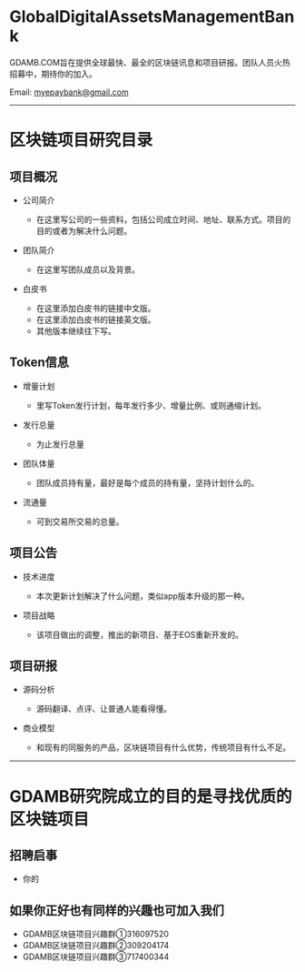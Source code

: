 # GlobalDigitalAssetsManagementBank
GDAMB.COM旨在提供全球最快、最全的区块链讯息和项目研报。团队人员火热招募中，期待你的加入。

Email: myepaybank@gmail.com

----------------
# 区块链项目研究目录

## 项目概况

* 公司简介

     * 在这里写公司的一些资料，包括公司成立时间、地址、联系方式。项目的目的或者为解决什么问题。
     
* 团队简介

     * 在这里写团队成员以及背景。
     
* 白皮书

     * 在这里添加白皮书的链接中文版。
     * 在这里添加白皮书的链接英文版。
     * 其他版本继续往下写。

## Token信息

* 增量计划

    * 里写Token发行计划，每年发行多少、增量比例、或则通缩计划。
    
* 发行总量

    * 为止发行总量
    
* 团队体量

    * 团队成员持有量，最好是每个成员的持有量，坚持计划什么的。
    
* 流通量
    
    * 可到交易所交易的总量。

## 项目公告

* 技术进度

    * 本次更新计划解决了什么问题，类似app版本升级的那一种。

* 项目战略

    * 该项目做出的调整，推出的新项目、基于EOS重新开发的。

## 项目研报

* 源码分析

    * 源码翻译、点评、让普通人能看得懂。
    
* 商业模型

    * 和现有的同服务的产品，区块链项目有什么优势，传统项目有什么不足。

----------------
# GDAMB研究院成立的目的是寻找优质的区块链项目
## 招聘启事
* 你的
## 如果你正好也有同样的兴趣也可加入我们
* GDAMB区块链项目兴趣群①316097520
* GDAMB区块链项目兴趣群②309204174
* GDAMB区块链项目兴趣群③717400344
